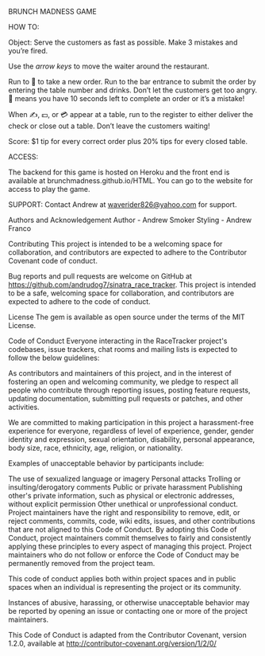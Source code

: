 BRUNCH MADNESS GAME

HOW TO:

Object: Serve the customers as fast as possible.  Make 3 mistakes and you’re fired.

Use the *arrow keys* to move the waiter around the restaurant.

Run to 🤗 to take a new order. Run to the bar entrance to submit the order by entering the table number and drinks.  Don’t let the customers get too angry. 🤬 means you have 10 seconds left to complete an order or it’s a mistake!

When ✍️, 💵, or 💳 appear at a table, run to the register to either deliver the check or close out a table.  Don’t leave the customers waiting!

Score: $1 tip for every correct order plus 20% tips for every closed table.


ACCESS:

The backend for this game is hosted on Heroku and the front end is available at 
brunchmadness.github.io/HTML.  You can go to the website for access to play the game.

SUPPORT:
Contact Andrew at waverider826@yahoo.com for support.

Authors and Acknowledgement
Author - Andrew Smoker
Styling - Andrew Franco


Contributing
This project is intended to be a welcoming space for collaboration, and contributors are expected to adhere to the Contributor Covenant code of conduct.

Bug reports and pull requests are welcome on GitHub at https://github.com/andrudog7/sinatra_race_tracker. This project is intended to be a safe, welcoming space for collaboration, and contributors are expected to adhere to the code of conduct.

License
The gem is available as open source under the terms of the MIT License.

Code of Conduct
Everyone interacting in the RaceTracker project's codebases, issue trackers, chat rooms and mailing lists is expected to follow the below guidelines:

As contributors and maintainers of this project, and in the interest of fostering an open and welcoming community, we pledge to respect all people who contribute through reporting issues, posting feature requests, updating documentation, submitting pull requests or patches, and other activities.

We are committed to making participation in this project a harassment-free experience for everyone, regardless of level of experience, gender, gender identity and expression, sexual orientation, disability, personal appearance, body size, race, ethnicity, age, religion, or nationality.

Examples of unacceptable behavior by participants include:

The use of sexualized language or imagery Personal attacks Trolling or insulting/derogatory comments Public or private harassment Publishing other's private information, such as physical or electronic addresses, without explicit permission Other unethical or unprofessional conduct. Project maintainers have the right and responsibility to remove, edit, or reject comments, commits, code, wiki edits, issues, and other contributions that are not aligned to this Code of Conduct. By adopting this Code of Conduct, project maintainers commit themselves to fairly and consistently applying these principles to every aspect of managing this project. Project maintainers who do not follow or enforce the Code of Conduct may be permanently removed from the project team.

This code of conduct applies both within project spaces and in public spaces when an individual is representing the project or its community.

Instances of abusive, harassing, or otherwise unacceptable behavior may be reported by opening an issue or contacting one or more of the project maintainers.

This Code of Conduct is adapted from the Contributor Covenant, version 1.2.0, available at http://contributor-covenant.org/version/1/2/0/